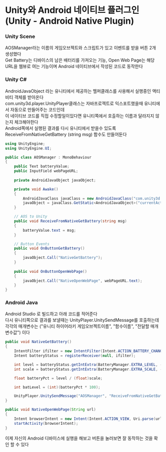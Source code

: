 # Unity와 Android 네이티브 플러그인 (Unity - Android Native Plugin)
### Unity Scene
AOSManager라는 이름의 게임오브젝트와 스크립트가 있고 이벤트를 받을 버튼 2개 생성했다  
Get Battery는 디바이스의 남은 배터리를 가져오는 기능, Open Web Page는 해당 URL을 웹뷰로 여는 기능이며 Android 네이티브에서 작성된 코드로 동작한다  

### Unity C#
AndroidJavaObject 라는 유니티에서 제공하는 헬퍼클래스를 사용해서 실행중인 액티비티 객체를 받아온다  
com.unity3d.player.UnityPlayer클래스는 자바프로젝트로 익스포트했을때 유니티에서 자동으로 만들어주는 코드인데  
이 네이티브 코드를 직접 수정할일이있다면 유니티쪽에서 호출하는 이름과 달라지지 않는지 체크해야한다  
Android쪽에서 실행된 결과를 다시 유니티에서 받을수 있도록 ReceiveFromNativeGetBattery (string msg) 함수도 만들어둔다  
```cs
using UnityEngine;
using UnityEngine.UI;

public class AOSManager : MonoBehaviour
{
    public Text batteryValue;
    public InputField webPageURL;
    
    private AndroidJavaObject javaObject;

    private void Awake()
    {
        AndroidJavaClass javaClass = new AndroidJavaClass("com.unity3d.player.UnityPlayer");
        javaObject = javaClass.GetStatic<AndroidJavaObject>("currentActivity");
    }

    // AOS to Unity
    public void ReceiveFromNativeGetBattery(string msg)
    {
        batteryValue.text = msg;
    }

    // Button Events
    public void OnButtonGetBattery()
    {
        javaObject.Call("NativeGetBattery");
    }
    
    public void OnButtonOpenWebPage()
    {
        javaObject.Call("NativeOpenWebPage", webPageURL.text);
    }
}
```  
  
  
   
### Android Java
Android Studio 로 빌드하고 아래 코드를 적어준다   
다시 유니티쪽으로 결과를 보낼때는 UnityPlayer.UnitySendMessage를 호출하는데 각각의 매개변수는 ("유니티 하이어라키 게임오브젝트이름", "함수이름", "전달할 매개변수값") 이다  
```java
public void NativeGetBattery()
{
    IntentFilter ifilter = new IntentFilter(Intent.ACTION_BATTERY_CHANGED);
    Intent batteryStatus = registerReceiver(null, ifilter);

    int level = batteryStatus.getIntExtra(BatteryManager.EXTRA_LEVEL, -1);
    int scale = batteryStatus.getIntExtra(BatteryManager.EXTRA_SCALE, -1);

    float batteryPct = level / (float)scale;

    int batLevel = (int)(batteryPct * 100);

    UnityPlayer.UnitySendMessage("AOSManager", "ReceiveFromNativeGetBattery", Integer.toString(batLevel));
}

public void NativeOpenWebPage(String url)
{
    Intent browserIntent = new Intent(Intent.ACTION_VIEW, Uri.parse(url));
    startActivity(browserIntent);
}
```
  
이제 자신의 Android 디바이스에 실행을 해보고 버튼을 눌러보면 잘 동작하는 것을 확인 할 수 있다  